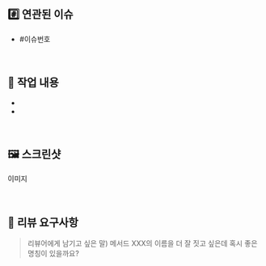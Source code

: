 ## #️⃣ 연관된 이슈

- #이슈번호

<br>

## 📝 작업 내용

-
-

<br>

## 🖼 스크린샷

이미지

<br>

## 💬 리뷰 요구사항

> 리뷰어에게 남기고 싶은 말) 메서드 XXX의 이름을 더 잘 짓고 싶은데 혹시 좋은 명칭이 있을까요?
